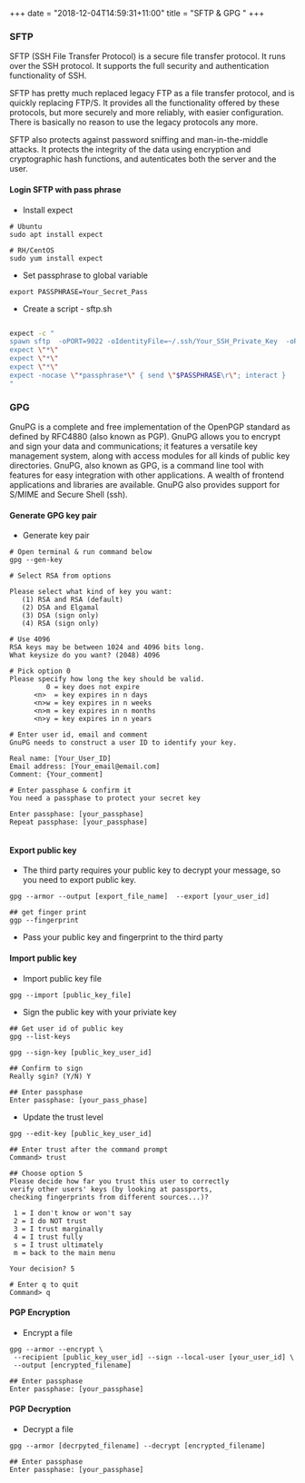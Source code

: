+++
date = "2018-12-04T14:59:31+11:00"
title = "SFTP & GPG "
+++


### SFTP

SFTP (SSH File Transfer Protocol) is a secure file transfer protocol. It runs over the SSH protocol. It supports the full security and authentication functionality of SSH.

SFTP has pretty much replaced legacy FTP as a file transfer protocol, and is quickly replacing FTP/S. It provides all the functionality offered by these protocols, but more securely and more reliably, with easier configuration. There is basically no reason to use the legacy protocols any more.

SFTP also protects against password sniffing and man-in-the-middle attacks. It protects the integrity of the data using encryption and cryptographic hash functions, and autenticates both the server and the user.

#### Login SFTP with pass phrase

* Install expect 

```
# Ubuntu
sudo apt install expect 

# RH/CentOS
sudo yum install expect
```

* Set passphrase to global variable

```
export PASSPHRASE=Your_Secret_Pass
```

* Create a script - sftp.sh 

```bash

expect -c "
spawn sftp  -oPORT=9022 -oIdentityFile=~/.ssh/Your_SSH_Private_Key  -oPasswordAuthentication=no USER_ID@your.sftp.server.com
expect \"*\"
expect \"*\"
expect \"*\"
expect -nocase \"*passphrase*\" { send \"$PASSPHRASE\r\"; interact }
"
```

### GPG

GnuPG is a complete and free implementation of the OpenPGP standard as defined by RFC4880 (also known as PGP). GnuPG allows you to encrypt and sign your data and communications; it features a versatile key management system, along with access modules for all kinds of public key directories. GnuPG, also known as GPG, is a command line tool with features for easy integration with other applications. A wealth of frontend applications and libraries are available. GnuPG also provides support for S/MIME and Secure Shell (ssh).


#### Generate GPG key pair

* Generate key pair 
  
```
# Open terminal & run command below
gpg --gen-key

# Select RSA from options

Please select what kind of key you want:
   (1) RSA and RSA (default)
   (2) DSA and Elgamal
   (3) DSA (sign only)
   (4) RSA (sign only)

# Use 4096
RSA keys may be between 1024 and 4096 bits long.
What keysize do you want? (2048) 4096

# Pick option 0  
Please specify how long the key should be valid.
         0 = key does not expire
      <n>  = key expires in n days
      <n>w = key expires in n weeks
      <n>m = key expires in n months
      <n>y = key expires in n years

# Enter user id, email and comment
GnuPG needs to construct a user ID to identify your key.

Real name: [Your_User_ID]
Email address: [Your_email@email.com]
Comment: {Your_comment]

# Enter passphase & confirm it
You need a passphase to protect your secret key

Enter passphase: [your_passphase]
Repeat passphase: [your_passphase]


```


#### Export public key

* The third party requires your public key to decrypt your message, so you need to export public key.

```
gpg --armor --output [export_file_name]  --export [your_user_id]

## get finger print 
ggp --fingerprint

```

* Pass your public key and fingerprint to the third party

#### Import public key 


* Import public key file

```
gpg --import [public_key_file]
```

* Sign the public key with your priviate key


```
## Get user id of public key
gpg --list-keys

gpg --sign-key [public_key_user_id]

## Confirm to sign
Really sgin? (Y/N) Y

## Enter passphase 
Enter passphase: [your_pass_phase]

```

* Update the trust level 

```
gpg --edit-key [public_key_user_id]

## Enter trust after the command prompt
Command> trust

## Choose option 5 
Please decide how far you trust this user to correctly
verify other users' keys (by looking at passports,
checking fingerprints from different sources...)?

 1 = I don't know or won't say
 2 = I do NOT trust
 3 = I trust marginally
 4 = I trust fully
 s = I trust ultimately
 m = back to the main menu

Your decision? 5

# Enter q to quit
Command> q

```


#### PGP Encryption

* Encrypt a file

```
gpg --armor --encrypt \
 --recipient [public_key_user_id] --sign --local-user [your_user_id] \
 --output [encrypted_filename]

## Enter passphase
Enter passphase: [your_passphase]
```

#### PGP Decryption

* Decrypt a file


```
gpg --armor [decrpyted_filename] --decrypt [encrypted_filename]

## Enter passphase
Enter passphase: [your_passphase]
```